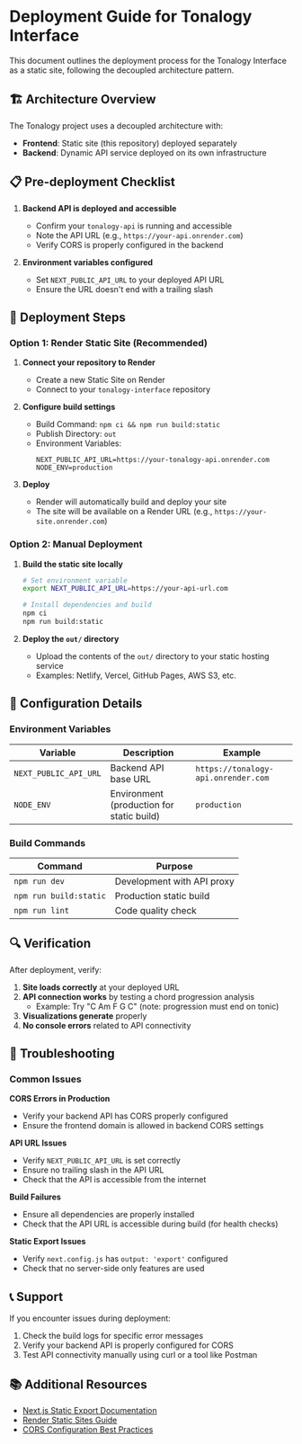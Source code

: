 # Deployment Guide for Tonalogy Interface

This document outlines the deployment process for the Tonalogy Interface as a static site, following the decoupled architecture pattern.

## 🏗️ Architecture Overview

The Tonalogy project uses a decoupled architecture with:
- **Frontend**: Static site (this repository) deployed separately
- **Backend**: Dynamic API service deployed on its own infrastructure

## 📋 Pre-deployment Checklist

1. **Backend API is deployed and accessible**
   - Confirm your `tonalogy-api` is running and accessible
   - Note the API URL (e.g., `https://your-api.onrender.com`)
   - Verify CORS is properly configured in the backend

2. **Environment variables configured**
   - Set `NEXT_PUBLIC_API_URL` to your deployed API URL
   - Ensure the URL doesn't end with a trailing slash

## 🚀 Deployment Steps

### Option 1: Render Static Site (Recommended)

1. **Connect your repository to Render**
   - Create a new Static Site on Render
   - Connect to your `tonalogy-interface` repository

2. **Configure build settings**
   - Build Command: `npm ci && npm run build:static`
   - Publish Directory: `out`
   - Environment Variables:
     ```
     NEXT_PUBLIC_API_URL=https://your-tonalogy-api.onrender.com
     NODE_ENV=production
     ```

3. **Deploy**
   - Render will automatically build and deploy your site
   - The site will be available on a Render URL (e.g., `https://your-site.onrender.com`)

### Option 2: Manual Deployment

1. **Build the static site locally**
   ```bash
   # Set environment variable
   export NEXT_PUBLIC_API_URL=https://your-api-url.com
   
   # Install dependencies and build
   npm ci
   npm run build:static
   ```

2. **Deploy the `out/` directory**
   - Upload the contents of the `out/` directory to your static hosting service
   - Examples: Netlify, Vercel, GitHub Pages, AWS S3, etc.

## 🔧 Configuration Details

### Environment Variables

| Variable | Description | Example |
|----------|-------------|---------|
| `NEXT_PUBLIC_API_URL` | Backend API base URL | `https://tonalogy-api.onrender.com` |
| `NODE_ENV` | Environment (production for static build) | `production` |

### Build Commands

| Command | Purpose |
|---------|---------|
| `npm run dev` | Development with API proxy |
| `npm run build:static` | Production static build |
| `npm run lint` | Code quality check |

## 🔍 Verification

After deployment, verify:

1. **Site loads correctly** at your deployed URL
2. **API connection works** by testing a chord progression analysis
   - Example: Try "C Am F G C" (note: progression must end on tonic)
3. **Visualizations generate** properly
4. **No console errors** related to API connectivity

## 🐛 Troubleshooting

### Common Issues

**CORS Errors in Production**
- Verify your backend API has CORS properly configured
- Ensure the frontend domain is allowed in backend CORS settings

**API URL Issues**
- Verify `NEXT_PUBLIC_API_URL` is set correctly
- Ensure no trailing slash in the API URL
- Check that the API is accessible from the internet

**Build Failures**
- Ensure all dependencies are properly installed
- Check that the API URL is accessible during build (for health checks)

**Static Export Issues**
- Verify `next.config.js` has `output: 'export'` configured
- Check that no server-side only features are used

## 📞 Support

If you encounter issues during deployment:

1. Check the build logs for specific error messages
2. Verify your backend API is properly configured for CORS
3. Test API connectivity manually using curl or a tool like Postman

## 📚 Additional Resources

- [Next.js Static Export Documentation](https://nextjs.org/docs/app/building-your-application/deploying/static-exports)
- [Render Static Sites Guide](https://render.com/docs/static-sites)
- [CORS Configuration Best Practices](https://developer.mozilla.org/en-US/docs/Web/HTTP/CORS)
